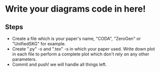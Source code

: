 # Write your diagrams code in here!

## Steps
- Create a file which is your paper's name, "CODA", "ZeroGen" or "UnifiedSKG" for example.
- Create ".py" -s and ".tex" -s in which your paper used. Write down plot in each file to perform a complete plot which don't rely on any other parameters.
- Commit and push! we will handle all things left.
